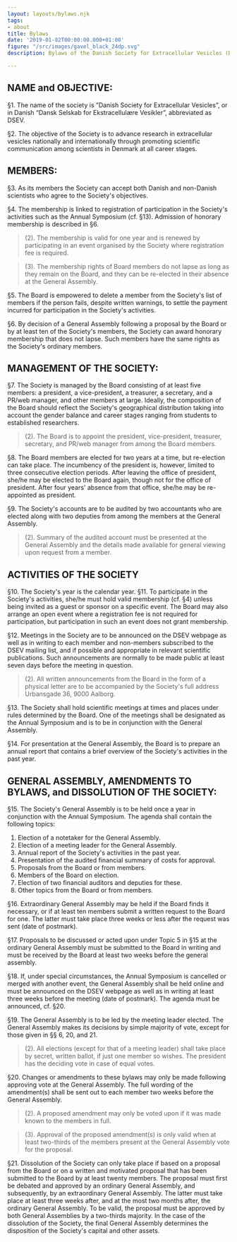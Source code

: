 ```yaml
---
layout: layouts/bylaws.njk
tags:
- about
title: Bylaws
date: '2019-01-02T00:00:00.000+01:00'
figure: "/src/images/gavel_black_24dp.svg"
description: Bylaws of the Danish Society for Extracellular Vesicles (DSEV)

---
```

## NAME and OBJECTIVE:
§1. The name of the society is ”Danish Society for Extracellular Vesicles”, or in Danish “Dansk Selskab for Ekstracellulære Vesikler”, abbreviated as DSEV.

§2. The objective of the Society is to advance research in extracellular vesicles nationally and internationally through promoting scientific communication among scientists in Denmark at all career stages.

## MEMBERS: 
§3. As its members the Society can accept both Danish and non-Danish scientists who agree to the Society's objectives. 

§4. The membership is linked to registration of participation in the Society's activities such as the Annual Symposium (cf. §13). Admission of honorary membership is described in §6.
> (2). The membership is valid for one year and is renewed by participating in an event organised by the Society where registration fee is required.

> (3). The membership rights of Board members do not lapse as long as they remain on the Board, and they can be re-elected in their absence at the General Assembly.

§5. The Board is empowered to delete a member from the Society's list of members if the person fails, despite written warnings, to settle the payment incurred for participation in the Society's activities.

§6. By decision of a General Assembly following a proposal by the Board or by at least ten of the Society's members, the Society can award honorary membership that does not lapse. Such members have the same rights as the Society's ordinary members.

## MANAGEMENT OF THE SOCIETY: 
§7. The Society is managed by the Board consisting of at least five members: a president, a vice-president, a treasurer, a secretary, and a PR/web manager, and other members at large. Ideally, the composition of the Board should reflect the Society's geographical distribution taking into account the gender balance and career stages ranging from students to established researchers.
> (2). The Board is to appoint the president, vice-president, treasurer, secretary, and PR/web manager from among the Board members. 
 
§8. The Board members are elected for two years at a time, but re-election can take place. The incumbency of the president is, however, limited to three consecutive election periods. After leaving the office of president, she/he may be elected to the Board again, though not for the office of president. After four years' absence from that office, she/he may be re-appointed as president. 

§9. The Society's accounts are to be audited by two accountants who are elected along with two deputies from among the members at the General Assembly. 
> (2). Summary of the audited account must be presented at the General Assembly and the details made available for general viewing upon request from a member.

## ACTIVITIES OF THE SOCIETY 
§10. The Society's year is the calendar year.
§11. To participate in the Society's activities, she/he must hold valid membership (cf. §4) unless being invited as a guest or sponsor on a specific event. The Board may also
arrange an open event where a registration fee is not required for participation, but participation in such an event does not grant membership.

§12. Meetings in the Society are to be announced on the DSEV webpage as well as in writing to each member and non-members subscribed to the DSEV mailing list, and if possible and appropriate in relevant scientific publications. Such announcements are normally to be made public at least seven days before the meeting in question.
> (2). All written announcements from the Board in the form of a physical letter are to be accompanied by the Society's full address Urbansgade 36, 9000 Aalborg.

§13. The Society shall hold scientific meetings at times and places under rules determined by the Board. One of the meetings shall be designated as the Annual Symposium and is to be in conjunction with the General Assembly.

§14. For presentation at the General Assembly, the Board is to prepare an annual report that contains a brief overview of the Society's activities in the past year. 

## GENERAL ASSEMBLY, AMENDMENTS TO BYLAWS, and DISSOLUTION OF THE SOCIETY:
§15. The Society's General Assembly is to be held once a year in conjunction with the Annual Symposium. The agenda shall contain the following topics: 
1. Election of a notetaker for the General Assembly.
2. Election of a meeting leader for the General Assembly.
3. Annual report of the Society's activities in the past year.
4. Presentation of the audited financial summary of costs for approval. 
5. Proposals from the Board or from members.
6. Members of the Board on election. 
8. Election of two financial auditors and deputies for these. 
9. Other topics from the Board or from members.

§16. Extraordinary General Assembly may be held if the Board finds it necessary, or if at least ten members submit a written request to the Board for one. The latter must take place three weeks or less after the request was sent (date of postmark).

§17. Proposals to be discussed or acted upon under Topic 5 in §15 at the ordinary General Assembly must be submitted to the Board in writing and must be received by the Board at least two weeks before the general assembly.

§18. If, under special circumstances, the Annual Symposium is cancelled or merged with another event, the General Assembly shall be held online and must be announced on the DSEV webpage as well as in writing at least three weeks before the meeting (date of postmark). The agenda must be announced, cf. §20.

§19. The General Assembly is to be led by the meeting leader elected. The General Assembly makes its decisions by simple majority of vote, except for those given in §§ 6, 20, and 21.
> (2). All elections (except for that of a meeting leader) shall take place by secret, written ballot, if just one member so wishes. The president has the deciding vote in case of equal votes.

§20. Changes or amendments to these bylaws may only be made following approving vote at the General Assembly. The full wording of the amendment(s) shall be sent out to each member two weeks before the General Assembly.
> (2). A proposed amendment may only be voted upon if it was made known to the members in full.

> (3). Approval of the proposed amendment(s) is only valid when at least two-thirds of the members present at the General Assembly vote for the proposal.

§21. Dissolution of the Society can only take place if based on a proposal from the Board or on a written and motivated proposal that has been submitted to the Board by at least twenty members. The proposal must first be debated and approved by an ordinary General Assembly, and subsequently, by an extraordinary General Assembly. The latter must take place at least three weeks after, and at the most two months after, the ordinary General Assembly. To be valid, the proposal must be approved by both General Assemblies by a
two-thirds majority. In the case of the dissolution of the Society, the final General Assembly determines the disposition of the Society's capital and other assets.

